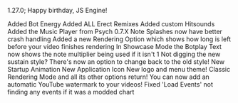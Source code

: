 1.27.0;
Happy birthday, JS Engine!

Added Bot Energy
Added ALL Erect Remixes
Added custom Hitsounds
Added the Music Player from Psych 0.7.X
Note Splashes now have better crash handling
Added a new Rendering Option which shows how long is left before your video finishes rendering
In Showcase Mode the Botplay Text now shows the note multiplier being used if it isn't 1
Not digging the new sustain style? There's now an option to change back to the old style!
New Startup Animation
New Application Icon
New logo and menu theme!
Classic Rendering Mode and all its other options return!
You can now add an automatic YouTube watermark to your videos!
Fixed 'Load Events' not finding any events if it was a modded chart